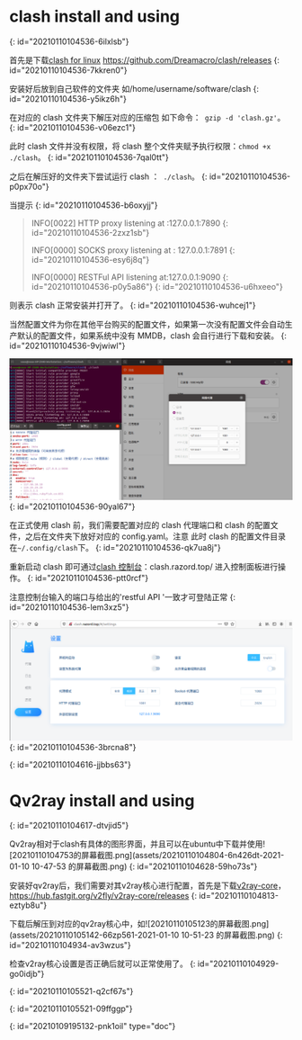 # clash install and using
{: id="20210110104536-6ilxlsb"}

首先是下载[clash for linux](https://github.com/Dreamacro/clash/releases) https://github.com/Dreamacro/clash/releases
{: id="20210110104536-7kkren0"}

安装好后放到自己软件的文件夹 如/home/username/software/clash
{: id="20210110104536-y5ikz6h"}

在对应的 clash 文件夹下解压对应的压缩包 如下命令：` gzip -d 'clash.gz'`。
{: id="20210110104536-v06ezc1"}

此时 clash 文件并没有权限，将 clash 整个文件夹赋予执行权限：`chmod +x ./clash`。
{: id="20210110104536-7qal0tt"}

之后在解压好的文件夹下尝试运行 clash ：` ./clash`。
{: id="20210110104536-p0px70o"}

当提示
{: id="20210110104536-b6oxyjj"}

> INFO[0022] HTTP proxy listening at :127.0.0.1:7890
> {: id="20210110104536-2zxz1sb"}
>
> INFO[0000] SOCKS proxy listening at : 127.0.0.1:7891
> {: id="20210110104536-esy6j8q"}
>
> INFO[0000] RESTFul API listening at:127.0.0.1:9090
> {: id="20210110104536-p0y5a86"}
{: id="20210110104536-u6hxeeo"}

则表示 clash 正常安装并打开了。
{: id="20210110104536-wuhcej1"}

当然配置文件为你在其他平台购买的配置文件，如果第一次没有配置文件会自动生产默认的配置文件，如果系统中没有 MMDB，clash 会自行进行下载和安装。
{: id="20210110104536-9vjwiwl"}

![image.png](assets/20210109204500-qh3t2y7-image.png)
{: id="20210110104536-90yal67"}

在正式使用 clash 前，我们需要配置对应的 clash 代理端口和 clash 的配置文件，之后在文件夹下放好对应的 config.yaml。注意  此时 clash 的配置文件目录在`~/.config/clash`下。
{: id="20210110104536-qk7ua8j"}

重新启动 clash 即可通过[clash 控制台](https://clash.razord.top/#/settings)：clash.razord.top/ 进入控制面板进行操作。
{: id="20210110104536-ptt0rcf"}

注意控制台输入的端口与给出的'restful API '一致才可登陆正常
{: id="20210110104536-lem3xz5"}

![image.png](assets/20210109204451-31nyjyr-image.png)
{: id="20210110104536-3brcna8"}

{: id="20210110104616-jjbbs63"}

# Qv2ray install and using 
{: id="20210110104617-dtvjid5"}

Qv2ray相对于clash有具体的图形界面，并且可以在ubuntu中下载并使用![20210110104753的屏幕截图.png](assets/20210110104804-6n426dt-2021-01-10 10-47-53 的屏幕截图.png)
{: id="20210110104628-59ho73s"}

安装好qv2ray后，我们需要对其v2ray核心进行配置，首先是下载[v2ray-core](https://hub.fastgit.org/v2fly/v2ray-core/releases)，https://hub.fastgit.org/v2fly/v2ray-core/releases
{: id="20210110104813-eztyb8u"}

下载后解压到对应的qv2ray核心中，如![20210110105123的屏幕截图.png](assets/20210110105142-66zp561-2021-01-10 10-51-23 的屏幕截图.png)
{: id="20210110104934-av3wzus"}

检查v2ray核心设置是否正确后就可以正常使用了。
{: id="20210110104929-go0idjb"}

{: id="20210110105521-q2cf67s"}

{: id="20210110105521-09ffggp"}


{: id="20210109195132-pnk1oil" type="doc"}
